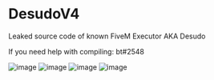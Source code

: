 # DesudoV4
Leaked source code of known FiveM Executor AKA Desudo

If you need help with compiling: bt#2548

![image](https://user-images.githubusercontent.com/84600992/177883183-b0e99692-1e4c-4dca-8437-57f1194d8fa8.png)
![image](https://user-images.githubusercontent.com/84600992/177883192-88eb42e0-1ba0-4270-b87e-013f70d7e5e8.png)
![image](https://user-images.githubusercontent.com/84600992/177883200-0f02b2eb-9798-453c-bc91-963fdd2d52e5.png)
![image](https://user-images.githubusercontent.com/84600992/177883593-06e913ab-ce76-44f2-ae38-5f207ecbd496.png)
